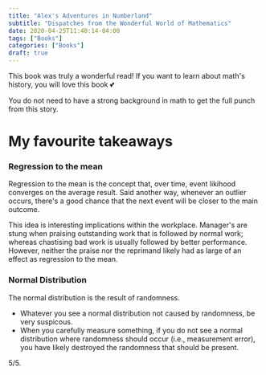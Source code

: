 ```yaml
---
title: "Alex's Adventures in Numberland"
subtitle: "Dispatches from the Wonderful World of Mathematics"
date: 2020-04-25T11:40:14-04:00
tags: ["Books"]
categories: ["Books"]
draft: true
---
```


This book was truly a wonderful read! If you want to learn about math's history, you will love this book :two_hearts:

You do not need to have a strong background in math to get the full punch from this story. 

# My favourite takeaways

### Regression to the mean
Regression to the mean is the concept that, over time, event likihood converges on the average result. Said another way, whenever an outlier occurs, there's a good chance that the next event will be closer to the main outcome.

This idea is interesting implications within the workplace. Manager's are stung when praising outstanding work that is followed by normal work; whereas chastising bad work is usually followed by better performance. However, neither the praise nor the reprimand likely had as large of an effect as regression to the mean.

### Normal Distribution
The normal distribution is the result of randomness. 
* Whatever you see a normal distribution not caused by randomness, be very suspicous. 
* When you carefully measure something, if you do not see a normal distribution where randomness should occur (i.e., measurement error), you have likely destroyed the randomness that should be present. 

5/5.